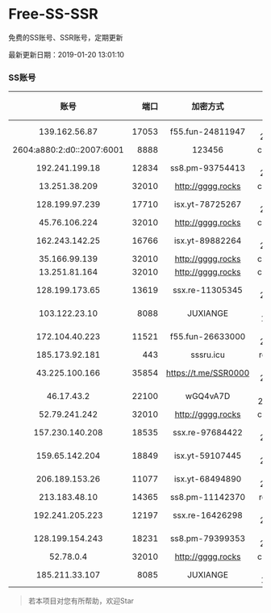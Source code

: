 # Free-SS-SSR

免费的SS账号、SSR账号，定期更新

最新更新日期：2019-01-20 13:01:10 

### SS账号
|账号|端口|加密方式|密码|更新时间|国家|
|:-----:|-----:|:----:|:----:|:----:|:----:|
|139.162.56.87|17053|f55.fun-24811947|aes-256-cfb|12:57:05|SG|
|2604:a880:2:d0::2007:6001|8888|123456|chacha20|12:57:11|US|
|192.241.199.18|12834|ss8.pm-93754413|aes-256-cfb|12:57:04|US|
|13.251.38.209|32010|http://gggg.rocks|chacha20|12:57:06|SG|
|128.199.97.239|17710|isx.yt-78725267|aes-256-cfb|12:57:06|SG|
|45.76.106.224|32010|http://gggg.rocks|chacha20|12:57:13|JP|
|162.243.142.25|16766|isx.yt-89882264|aes-256-cfb|12:57:04|US|
|35.166.99.139|32010|http://gggg.rocks|chacha20|12:57:12|US|
|13.251.81.164|32010|http://gggg.rocks|chacha20|12:57:14|SG|
|128.199.173.65|13619|ssx.re-11305345|aes-256-cfb|12:57:06|SG|
|103.122.23.10|8088|JUXIANGE|aes-128-ctr|12:57:07|US|
|172.104.40.223|11521|f55.fun-26633000|aes-256-cfb|12:57:06|SG|
|185.173.92.181|443|sssru.icu|rc4-md5|12:57:15|RU|
|43.225.100.166|35854|https://t.me/SSR0000|aes-256-cfb|12:57:13|HK|
|46.17.43.2|22100|wGQ4vA7D|aes-256-gcm|12:52:13|RU|
|52.79.241.242|32010|http://gggg.rocks|chacha20|12:57:14|KR|
|157.230.140.208|18535|ssx.re-97684422|aes-256-cfb|12:57:05|US|
|159.65.142.204|18849|isx.yt-59107445|aes-256-cfb|12:57:05|SG|
|206.189.153.26|11077|isx.yt-68494890|aes-256-cfb|12:57:06|SG|
|213.183.48.10|14365|ss8.pm-11142370|rc4-md5|12:57:04|RU|
|192.241.205.223|12197|ssx.re-16426298|aes-256-cfb|12:57:04|US|
|128.199.154.243|18231|ss8.pm-79399353|aes-256-cfb|12:57:05|SG|
|52.78.0.4|32010|http://gggg.rocks|chacha20|12:57:12|KR|
|185.211.33.107|8085|JUXIANGE|aes-128-ctr|12:57:10|US|


> 若本项目对您有所帮助，欢迎Star